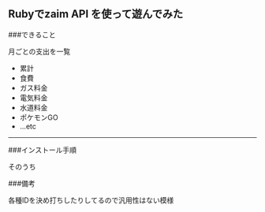## Rubyでzaim API を使って遊んでみた

###できること

月ごとの支出を一覧

* 累計
* 食費
* ガス料金
* 電気料金
* 水道料金
* ポケモンGO
* ...etc

***

###インストール手順

そのうち

###備考

各種IDを決め打ちしたりしてるので汎用性はない模様

